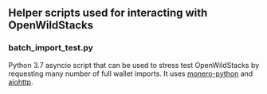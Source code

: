 ## Helper scripts used for interacting with OpenWildStacks

### batch_import_test.py

Python 3.7 asyncio script that can be used to stress test
OpenWildStacks by requesting many number of full wallet imports. It uses [monero-python](https://github.com/monero-ecosystem/monero-python) and [aiohttp](https://github.com/aio-libs/aiohttp).


